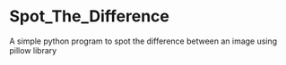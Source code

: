 # Spot_The_Difference
A simple python program to spot the difference between an image using pillow library
